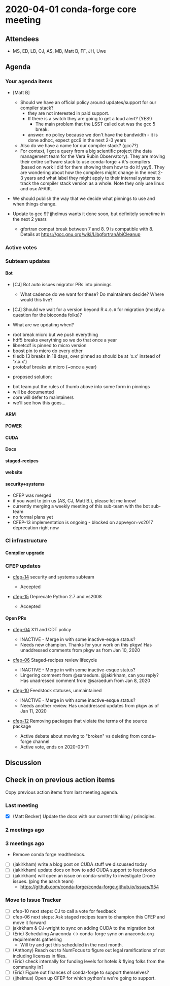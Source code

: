 # 2020-04-01 conda-forge core meeting 


## Attendees
 - MS, ED, LB, CJ, AS, MB, Matt B, FF, JH, Uwe

## Agenda

### Your agenda items
* [Matt B] 
  - Should we have an official policy around updates/support for our compiler stack? 
      - they are not interested in paid support. 
      - If there is a switch they are going to get a loud alert? (YES!)
          - The main problem that the LSST called out was the gcc 5 break.
      - answer: no policy because we don't have the bandwidth - it is done adhoc, expect gcc9 in the next 2-3 years
  - Also do we have a name for our compiler stack? (gcc7?)
  - For context, I got a query from a big scientific project (the data management team for the Vera Rubin Observatory).
    They are moving their entire software stack to use conda-forge + it's compilers (based on work I did for them
    showing them how to do it! yay!). They are wondering about how the compilers might change in the next 2-3 years and 
    what label they might apply to their internal systems to track the compiler stack version as a whole. Note they 
    only use linux and osx AFAIK.

* We should publish the way that we decide what pinnings to use and when things change.
    
* Update to gcc 9? jjhelmus wants it done soon, but definitely sometime in the next 2 years
    * gfortran compat break between 7 and 8.  9 is compatible with 8. Details at https://gcc.gnu.org/wiki/LibgfortranAbiCleanup

### Active votes

### Subteam updates

#### Bot
* [CJ] Bot auto issues migrator PRs into pinnings
    * What cadence do we want for these? Do maintainers decide? Where would this live?
* [CJ] Should we wait for a version beyond R `4.0.0` for migration (mostly a question for the bioconda folks)?

* What are we updating when?
 - root break micro but we push everything
 - hdf5 breaks everything so we do that once a year
 - libnetcdf is pinned to micro version
 - boost pin to micro do every other
 - tiledb (3 breaks in 18 days, over pinned so should be at 'x.x' instead of 'x.x.x')
 - protobuf breaks at micro (~once a year)
 
* proposed solution:
 - bot team put the rules of thumb above into some form in pinnings 
 - will be documented
 - core will defer to maintainers
 - we'll see how this goes...

#### ARM

#### POWER

#### CUDA

#### Docs

#### staged-recipes

#### website

#### security+systems
* CFEP was merged
* if you want to join us (AS, CJ, Matt B.), please let me know!
* currently merging a weekly meeting of this sub-team with the bot sub-team
* no formal plans yet
* CFEP-13 implementation is ongoing - blocked on appveyor+vs2017 deprecation right now

### CI infrastructure

#### Compiler upgrade

### CFEP updates

* [cfep-14](https://github.com/conda-forge/cfep/pull/25) security and systems subteam
    * Accepted

* [cfep-15](https://github.com/conda-forge/cfep/pull/26) Deprecate Python 2.7 and vs2008
    * Accepted

#### Open PRs

* [cfep-04](https://github.com/conda-forge/conda-forge-enhancement-proposals/pull/7) X11 and CDT policy
    * INACTIVE - Merge in with some inactive-esque status?
    * Needs new champion. Thanks for your work on this pkgw! Has unaddressed comments from pkgw as from Jan 10, 2020

* [cfep-06](https://github.com/conda-forge/conda-forge-enhancement-proposals/pull/9) Staged-recipes review lifecycle
    * INACTIVE - Merge in with some inactive-esque status?
    * Lingering comment from @saraedum. @jakirkham, can you reply? Has unadressed comment from @saraedum from Jan 8, 2020

* [cfep-10](https://github.com/conda-forge/conda-forge-enhancement-proposals/pull/15) Feedstock statuses, unmaintained
    * INACTIVE - Merge in with some inactive-esque status?
    * Needs another review. Has unaddressed updates from pkgw as of Jan 11, 2020

* [cfep-12](https://github.com/conda-forge/cfep/pull/23) Removing packages that violate the terms of the source package
    * Active debate about moving to "broken" vs deleting from conda-forge channel
    * Active vote, ends on 2020-03-11

## Discussion


## Check in on previous action items
Copy previous action items from last meeting agenda.

### Last meeting
* [x] (Matt Becker) Update the docs with our current thinking / principles.


### 2 meetings ago


### 3 meetings ago
* Remove conda forge readthedocs.
* [ ] (jakirkham) write a blog post on CUDA stuff we discussed today
* [ ] (jakirkham) update docs on how to add CUDA support to feedstocks
* [ ] (jakirkham) will open an issue on conda-smithy to investigate Drone issues. (ping the aarch team)
    * https://github.com/conda-forge/conda-forge.github.io/issues/954

### Move to Issue Tracker

* [ ] cfep-10 next steps: CJ to call a vote for feedback
* [ ] cfep-06 next steps: Ask staged recipes team to champion this CFEP and move it forward
* [ ] jakirkham & CJ-wright to sync on adding CUDA to the migration bot
* [ ] (Eric) Scheduling Anaconda <-> conda-forge sync on anaconda.org requirements gathering
    * Will try and get this scheduled in the next month.
* [ ] (Anthony) Reach out to NumFocus to figure out legal ramifications of not including licenses in files.
* [ ] (Eric) check internally for funding levels for hotels & flying folks from the community in?
* [ ] (Eric) Figure out finances of conda-forge to support themselves?
* [ ] (jjhelmus) Open up CFEP for which python's we're going to support.
